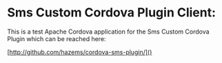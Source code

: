 Sms Custom Cordova Plugin Client:
====================
This is a test Apache Cordova application for the Sms Custom Cordova Plugin which can be reached here:

[http://github.com/hazems/cordova-sms-plugin/]()

